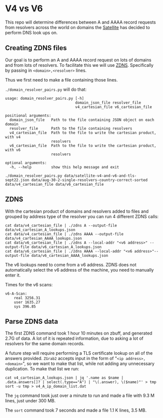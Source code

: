 # V4 vs V6

This repo will determine differences between A and AAAA record requests from
resolvers across the world on domains the
[Satellite](https://censoredplanet.org/projects) has decided to perform DNS look
ups on.

## Creating ZDNS files
Our goal is to perform an A and AAAA record request on lots of domains and from
lots of resolvers. To facilitate this we will use
[ZDNS](https://github.com/zmap/zdns). Specifically by passing in
`<domain>,<resolver>` lines. 

Thus we first need to make a file containing those lines.

`./domain_resolver_pairs.py` will do that:

```
usage: domain_resolver_pairs.py [-h]
                                domain_json_file resolver_file
                                v4_cartesian_file v6_cartesian_file

positional arguments:
  domain_json_file   Path to the file containing JSON object on each domain
  resolver_file      Path to the file containing resolvers
  v4_cartesian_file  Path to the file to write the cartesian product, with v4
                     resolvers
  v6_cartesian_file  Path to the file to write the cartesian product, with v6
                     resolvers

optional arguments:
  -h, --help         show this help message and exit
```
```
./domain_resolver_pairs.py data/satellite-v4-and-v6-and-tls-sept22.json data/aug-30-2-single-resolvers-country-correct-sorted data/v4_cartesian_file data/v6_cartesian_file
```

## ZDNS

With the cartesian product of domains and resolvers added to files and grouped
by address type of the resolver you can run 4 different ZDNS calls:

```
cat data/v4_cartesian_file | ./zdns A --output-file data/v4_cartesian_A_lookups.json
cat data/v4_cartesian_file | ./zdns AAAA --output-file data/v4_cartesian_AAAA_lookups.json
cat data/v6_cartesian_file | ./zdns A --local-addr "<v6 address>" --output-file data/v6_cartesian_A_lookups.json
cat data/v6_cartesian_file | ./zdns AAAA --local-addr "<v6 address>"--output-file data/v6_cartesian_AAAA_lookups.json
```

The v6 lookups need to come from a v6 address. ZDNS does not automatically
select the v6 address of the machine, you need to manually enter it.

Times for the v6 scans:
```
v6-A-Scan:
    real 3256.31
    user 1635.27
    sys 396.85
```

## Parse ZDNS data

The first ZDNS command took 1 hour 10 minutes on zbuff, and generated 2.7G of
data. A lot of it is repeated information, due to asking a lot of resolvers for
the same domain records.

A future step will require performing a TLS certificate lookup on all of the
answers provided. `ZGrab2` accepts input in the form of "`<ip address>,
<domain>`", so we want to make that list, while not adding any unnecessary
duplication. To make that list we run:

```
cat v4_cartesian_A_lookups.json | jq '.name as $name | .data.answers[]? | select(.type=="A") | "\(.answer), \($name)"' > tmp
sort -u tmp > v4_A_ip_domain_list.dat
```

The `jq` command took just over a minute to run and made a file with 9.3 M
lines, just under 300 MB.

The `sort` command took 7 seconds and made a file 1.1 K lines, 3.5 MB.








